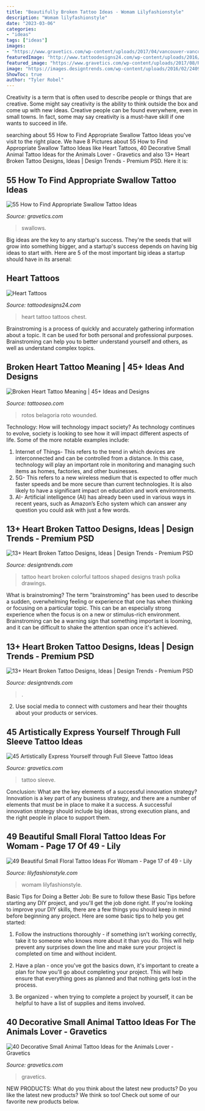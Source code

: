 ```yaml
---
title: "Beautifully Broken Tattoo Ideas - Womam Lilyfashionstyle"
description: "Womam lilyfashionstyle"
date: "2023-03-06"
categories:
- "ideas"
tags: ["ideas"]
images:
- "https://www.gravetics.com/wp-content/uploads/2017/04/vancouver-vancouvertattoo-birds-birdtattoo-swallow-swallowtattoo-swallows.jpg"
featuredImage: "http://www.tattoodesigns24.com/wp-content/uploads/2016/01/Heart-Tattoo-TD1073-TD24073.jpg"
featured_image: "https://www.gravetics.com/wp-content/uploads/2017/08/Rabbit-Tattoo.jpg"
image: "https://images.designtrends.com/wp-content/uploads/2016/02/24092301/Broken-Heart-Tied-Up.jpg"
ShowToc: true
author: "Tyler Robel"
---
```



Creativity is a term that is often used to describe people or things that are creative. Some might say creativity is the ability to think outside the box and come up with new ideas. Creative people can be found everywhere, even in small towns. In fact, some may say creativity is a must-have skill if one wants to succeed in life.

	

		
searching about 55 How to Find Appropriate Swallow Tattoo Ideas you've visit to the right place. We have 8 Pictures about 55 How to Find Appropriate Swallow Tattoo Ideas like Heart Tattoos, 40 Decorative Small Animal Tattoo Ideas for the Animals Lover - Gravetics and also 13+ Heart Broken Tattoo Designs, Ideas | Design Trends - Premium PSD. Here it is:
		
    
## 55 How To Find Appropriate Swallow Tattoo Ideas

<img loading=lazy src="https://www.gravetics.com/wp-content/uploads/2017/04/vancouver-vancouvertattoo-birds-birdtattoo-swallow-swallowtattoo-swallows.jpg" onerror="this.onerror=null;this.src='https://tse3.mm.bing.net/th?id=OIP.UneVscvDZC26gTx5XkThDwHaHa&amp;pid=15.1';" alt="55 How to Find Appropriate Swallow Tattoo Ideas">

_Source: gravetics.com_

>swallows. 

	

Big ideas are the key to any startup's success. They're the seeds that will grow into something bigger, and a startup's success depends on having big ideas to start with. Here are 5 of the most important big ideas a startup should have in its arsenal: 

    
## Heart Tattoos

<img loading=lazy src="http://www.tattoodesigns24.com/wp-content/uploads/2016/01/Heart-Tattoo-TD1073-TD24073.jpg" onerror="this.onerror=null;this.src='https://tse2.mm.bing.net/th?id=OIP.j9-L0weia16jX10qBHbvLAHaKd&amp;pid=15.1';" alt="Heart Tattoos">

_Source: tattoodesigns24.com_

>heart tattoo tattoos chest. 

	

Brainstroming is a process of quickly and accurately gathering information about a topic. It can be used for both personal and professional purposes. Brainstroming can help you to better understand yourself and others, as well as understand complex topics.

    
## Broken Heart Tattoo Meaning | 45+ Ideas And Designs

<img loading=lazy src="https://www.tattooseo.com/wp-content/uploads/2016/12/Broken-Heart-Tattoos-9.jpg" onerror="this.onerror=null;this.src='https://tse2.mm.bing.net/th?id=OIP.KttAS-9fdE8z-QzwdEyx2QAAAA&amp;pid=15.1';" alt="Broken Heart Tattoo Meaning | 45+ Ideas and Designs">

_Source: tattooseo.com_

>rotos belagoria roto wounded. 

	

Technology: How will technology impact society?
As technology continues to evolve, society is looking to see how it will impact different aspects of life. Some of the more notable examples include:
1. Internet of Things- This refers to the trend in which devices are interconnected and can be controlled from a distance. In this case, technology will play an important role in monitoring and managing such items as homes, factories, and other businesses. 
2. 5G- This refers to a new wireless medium that is expected to offer much faster speeds and be more secure than current technologies. It is also likely to have a significant impact on education and work environments. 
3. AI- Artificial intelligence (AI) has already been used in various ways in recent years, such as Amazon’s Echo system which can answer any question you could ask with just a few words.

    
## 13+ Heart Broken Tattoo Designs, Ideas | Design Trends - Premium PSD

<img loading=lazy src="https://images.designtrends.com/wp-content/uploads/2016/02/24091530/Colorful-Heart-shaped-Tattoo.jpg" onerror="this.onerror=null;this.src='https://tse3.mm.bing.net/th?id=OIP.jrny1XlOb4hUa3QwpbdebwHaLG&amp;pid=15.1';" alt="13+ Heart Broken Tattoo Designs, Ideas | Design Trends - Premium PSD">

_Source: designtrends.com_

>tattoo heart broken colorful tattoos shaped designs trash polka drawings. 

	

What is brainstroming?
The term "brainstroming" has been used to describe a sudden, overwhelming feeling or experience that one has when thinking or focusing on a particular topic. This can be an especially strong experience when the focus is on a new or stimulus-rich environment. Brainstroming can be a warning sign that something important is looming, and it can be difficult to shake the attention span once it's achieved.

    
## 13+ Heart Broken Tattoo Designs, Ideas | Design Trends - Premium PSD

<img loading=lazy src="https://images.designtrends.com/wp-content/uploads/2016/02/24092301/Broken-Heart-Tied-Up.jpg" onerror="this.onerror=null;this.src='https://tse4.mm.bing.net/th?id=OIP.rAVFfoEq2wXdkMDPZGPwJAHaHY&amp;pid=15.1';" alt="13+ Heart Broken Tattoo Designs, Ideas | Design Trends - Premium PSD">

_Source: designtrends.com_

>. 

	

2. Use social media to connect with customers and hear their thoughts about your products or services.

    
## 45 Artistically Express Yourself Through Full Sleeve Tattoo Ideas

<img loading=lazy src="https://www.gravetics.com/wp-content/uploads/2017/04/fullsleevetattoo-girlswithtattoos-tattoojunkeyz-ripjacobdiehl-louisvilletattooartist-mandalatattoo.jpg" onerror="this.onerror=null;this.src='https://tse3.mm.bing.net/th?id=OIP.H8aOB8s4SCydDrOT8dLbpwHaHa&amp;pid=15.1';" alt="45 Artistically Express Yourself through Full Sleeve Tattoo Ideas">

_Source: gravetics.com_

>tattoo sleeve. 

	

Conclusion: What are the key elements of a successful innovation strategy?
Innovation is a key part of any business strategy, and there are a number of elements that must be in place to make it a success. A successful innovation strategy should include big ideas, strong execution plans, and the right people in place to support them.

    
## 49 Beautiful Small Floral Tattoo Ideas For Womam - Page 17 Of 49 - Lily

<img loading=lazy src="https://lilyfashionstyle.com/wp-content/uploads/2019/11/17-7.png" onerror="this.onerror=null;this.src='https://tse4.mm.bing.net/th?id=OIP.dREVlaAB_SQvhhPT3YRA1gHaKq&amp;pid=15.1';" alt="49 Beautiful Small Floral Tattoo Ideas For Womam - Page 17 of 49 - Lily">

_Source: lilyfashionstyle.com_

>womam lilyfashionstyle. 

	

Basic Tips for Doing a Better Job: Be sure to follow these Basic Tips before starting any DIY project, and you'll get the job done right.
If you're looking to improve your DIY skills, there are a few things you should keep in mind before beginning any project. Here are some basic tips to help you get started: 
1) Follow the instructions thoroughly - if something isn't working correctly, take it to someone who knows more about it than you do. This will help prevent any surprises down the line and make sure your project is completed on time and without incident. 

2) Have a plan - once you've got the basics down, it's important to create a plan for how you'll go about completing your project. This will help ensure that everything goes as planned and that nothing gets lost in the process. 

3) Be organized - when trying to complete a project by yourself, it can be helpful to have a list of supplies and items involved.

    
## 40 Decorative Small Animal Tattoo Ideas For The Animals Lover - Gravetics

<img loading=lazy src="https://www.gravetics.com/wp-content/uploads/2017/08/Rabbit-Tattoo.jpg" onerror="this.onerror=null;this.src='https://tse3.mm.bing.net/th?id=OIP.kA_fOjB-IytcjH31kejL8gHaLH&amp;pid=15.1';" alt="40 Decorative Small Animal Tattoo Ideas for the Animals Lover - Gravetics">

_Source: gravetics.com_

>gravetics. 

	

NEW PRODUCTS: What do you think about the latest new products?
Do you like the latest new products? We think so too! Check out some of our favorite new products below.

